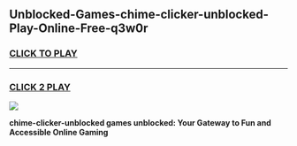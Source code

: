 
## Unblocked-Games-chime-clicker-unblocked-Play-Online-Free-q3w0r
<h3>
<a href="https://premium76.site?title=chime-clicker-unblocked&ref=26A">CLICK TO PLAY</a></h3>
<hr>

<h3>
<a href="https://premium76.site?title=chime-clicker-unblocked&ref=26A">CLICK 2 PLAY</a>
  
</h3>

<a href="https://premium76.site?title=chime-clicker-unblocked&ref=26A"><img src="https://clearcache.store/games.png"></a>


**chime-clicker-unblocked games unblocked: Your Gateway to Fun and Accessible Online Gaming**
